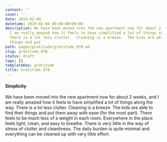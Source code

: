 ```yaml
---
content: ''
cover: ''
date: 2019-02-04
datetime: 2019-02-04 00:00:00+00:00
description: We have been moved into the new apartment now for about 2 weeks, and
  I am really amazed how it feels to have simplified a lot of things along the way.
  There is a lot less clutter.  Cleaning is a breeze.  The kids are able to find their
  things and put
path: pages/gratitude/gratitude_078.md
slug: gratitude_078
status: draft
tags: []
templateKey: gratitude
title: Gratitude 078
---
```


#### Simplicity

We have been moved into the new apartment now for about 2 weeks, and I am really amazed how it feels to have simplified a lot of things along the way. There is a lot less clutter.  Cleaning is a breeze.  The kids are able to find their things and put them away with ease (for the most part).  There feels to be much less of a weight in each room.  Everywhere in the place feels light, clean, and easy to breathe.  There is very little in the way of stress of clutter and cleanliness.  The daily burden is quite minimal and everything can be cleaned up with very little effort.